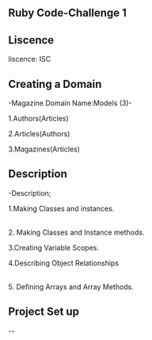 ## Ruby Code-Challenge 1

 ## Liscence

liscence: ISC 

## Creating a Domain

-Magazine Domain Name:Models (3)-

1.Authors(Articles)

2.Articles(Authors)

3.Magazines(Articles)

## Description

-Description;

1.Making Classes and instances.

<br>
2. Making Classes and Instance methods.

3.Creating Variable Scopes.

4.Describing Object Relationships

<br>
5. Defining Arrays and Array Methods.

## Project Set up


--
